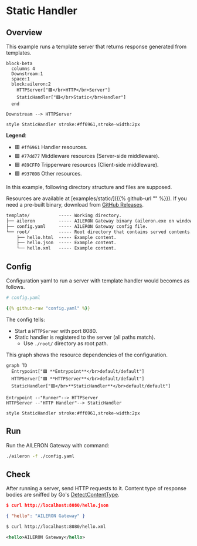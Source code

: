 # Static Handler

## Overview

This example runs a template server that returns response generated from templates.

```mermaid
block-beta
  columns 4
  Downstream:1
  space:1
  block:aileron:2
    HTTPServer["🟪</br>HTTP</br>Server"]
    StaticHandler["🟥</br>Static</br>Handler"]
  end

Downstream --> HTTPServer

style StaticHandler stroke:#ff6961,stroke-width:2px
```

**Legend**:

- 🟥 `#ff6961` Handler resources.
- 🟩 `#77dd77` Middleware resources (Server-side middleware).
- 🟦 `#89CFF0` Tripperware resources (Client-side middleware).
- 🟪 `#9370DB` Other resources.

In this example, following directory structure and files are supposed.

Resources are available at [examples/static/]({{% github-url "" %}}).
If you need a pre-built binary, download from [GitHub Releases](https://github.com/aileron-gateway/aileron-gateway/releases).

```txt
template/           ----- Working directory.
├── aileron         ----- AILERON Gateway binary (aileron.exe on windows).
├── config.yaml     ----- AILERON Gateway config file.
└── root/           ----- Root directory that contains served contents.
    ├── hello.html  ----- Example content.
    ├── hello.json  ----- Example content.
    └── hello.xml   ----- Example content.
```

## Config

Configuration yaml to run a server with template handler would becomes as follows.

```yaml
# config.yaml

{{% github-raw "config.yaml" %}}
```

The config tells:

- Start a `HTTPServer` with port 8080.
- Static handler is registered to the server (all paths match).
  - Use `./root/` directory as root path.

This graph shows the resource dependencies of the configuration.

```mermaid
graph TD
  Entrypoint["🟪 **Entrypoint**</br>default/default"]
  HTTPServer["🟪 **HTTPServer**</br>default/default"]
  StaticHandler["🟥</br>**StaticHandler**</br>default/default"]

Entrypoint --"Runner"--> HTTPServer
HTTPServer --"HTTP Handler"--> StaticHandler

style StaticHandler stroke:#ff6961,stroke-width:2px
```

## Run

Run the AILERON Gateway with command:

```bash
./aileron -f ./config.yaml
```

## Check

After running a server, send HTTP requests to it.
Content type of response bodies are sniffed by Go's [DetectContentType](https://pkg.go.dev/net/http#DetectContentType).

```json
$ curl http://localhost:8080/hello.json

{ "hello": "AILERON Gateway" }
```

```xml
$ curl http://localhost:8080/hello.xml

<hello>AILERON Gateway</hello>
```
